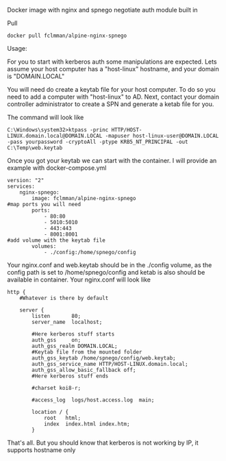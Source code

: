 Docker image with nginx and spnego negotiate auth module built in

Pull

```
docker pull fclmman/alpine-nginx-spnego
```

Usage:

For you to start with kerberos auth some manipulations are expected.
Lets assume your host computer has a "host-linux" hostname, and your domain is "DOMAIN.LOCAL"

You will need do create a keytab file for your host computer. To do so you need to add a computer with "host-linux" to AD.
Next, contact your domain controller administrator to create a SPN and generate a ketab file for you.

The command will look like 

```
C:\Windows\system32>ktpass -princ HTTP/HOST-LINUX.domain.local@DOMAIN.LOCAL -mapuser host-linux-user@DOMAIN.LOCAL -pass yourpassword -cryptoAll -ptype KRB5_NT_PRINCIPAL -out C:\Temp\web.keytab
```

Once you got your keytab we can start with the container. I will provide an example with docker-compose.yml

```
version: "2"
services:
    nginx-spnego:
        image: fclmman/alpine-nginx-spnego
#map ports you will need
        ports:
            - 80:80
            - 5010:5010
            - 443:443
            - 8001:8001
#add volume with the keytab file
        volumes:
            - ./config:/home/spnego/config
```

Your nginx.conf and web.keytab should be in the ./config volume, as the config path is set to /home/spnego/config and ketab is also should be available in container.
Your nginx.conf will look like

```
http {
    #Whatever is there by default

    server {
        listen       80;
        server_name  localhost;
        
		#Here kerberos stuff starts
		auth_gss     on;
        auth_gss_realm DOMAIN.LOCAL;
		#Keytab file from the mounted folder
        auth_gss_keytab /home/spnego/config/web.keytab;
        auth_gss_service_name HTTP/HOST-LINUX.domain.local;
        auth_gss_allow_basic_fallback off;
		#Here kerberos stuff ends
		
        #charset koi8-r;

        #access_log  logs/host.access.log  main;

        location / {
            root   html;
            index  index.html index.htm;
        }

```

That's all. But you should know that kerberos is not working by IP, it supports hostname only